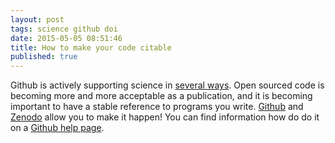 ```yaml
---
layout: post
tags: science github doi
date: 2015-05-05 08:51:46
title: How to make your code citable
published: true
---
```


Github is actively supporting science in [several ways][githubsci]. Open sourced
code is becoming more and more acceptable as a publication, and it is becoming
important to have a stable reference to programs you write. [Github][github] and
[Zenodo][zenodo] allow you to make it happen! You can find information how do
do it on a [Github help page][doigen].

[githubsci]: https://github.com/blog/1840-improving-github-for-science#Awesome_science_happening_on_Github
[github]: https://github.com
[zenodo]: http://zenodo.org/
[doigen]: https://guides.github.com/activities/citable-code/
